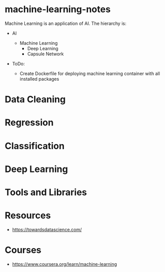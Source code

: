 # machine-learning-notes

Machine Learning is an application of AI. The hierarchy is:
 * AI
   * Machine Learning
     * Deep Learning
     * Capsule Network
     
* ToDo:
  * Create Dockerfile for deploying machine learning container with all installed packages

# Data Cleaning
# Regression
# Classification
# Deep Learning

# Tools and Libraries

# Resources
* https://towardsdatascience.com/

# Courses
* https://www.coursera.org/learn/machine-learning
